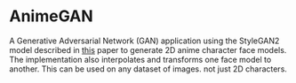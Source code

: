 # AnimeGAN

A Generative Adversarial Network (GAN) application using the StyleGAN2 model described in [this](http://arxiv.org/abs/1912.04958) paper to generate 2D anime character face models. The implementation also interpolates and transforms one face model to another. This can be used on any dataset of images. not just 2D characters.
